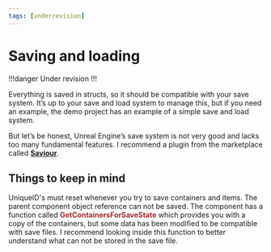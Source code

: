 ```yaml
---
tags: [underrevision]
---
```


# Saving and loading

!!!danger
Under revision
!!!

Everything is saved in structs, so it should be compatible with your save system. It’s up to your save and load system to manage this, but if you need an example, the demo project has an example of a simple save and load system.

But let’s be honest, Unreal Engine’s save system is not very good and lacks too many fundamental features. I recommend a plugin from the marketplace called <a href="https://www.unrealengine.com/marketplace/en-US/product/savior" target="_blank">**Saviour**</a>.

## Things to keep in mind
UniqueID's must reset whenever you try to save containers and items. The parent component object reference can not be saved. The component has a function called <span style="color:brown">**GetContainersForSaveState**</span> which provides you with a copy of the containers, but some data has been modified to be compatible with save files. I recommend looking inside this function to better understand what can not be stored in the save file.
